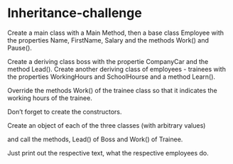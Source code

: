 # Inheritance-challenge 
Create a main class with a Main Method, then a base class Employee with the properties Name, FirstName, Salary and the methods Work() and Pause().

Create a deriving class boss with the propertie CompanyCar and the method Lead(). Create another deriving class of employees - trainees with the properties WorkingHours and SchoolHourse and a method Learn().

Override the methods Work() of the trainee class so that it indicates the working hours of the trainee.

Don’t forget to create the constructors.

Create an object of each of the three classes (with arbitrary values)

and call the methods, Lead() of Boss and Work() of Trainee.

Just print out the respective text, what the respective employees do.
